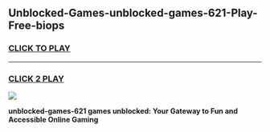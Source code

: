 
## Unblocked-Games-unblocked-games-621-Play-Free-biops
<h3>
<a href="https://premium76.site?title=unblocked-games-621&ref=17A">CLICK TO PLAY</a></h3>
<hr>

<h3>
<a href="https://premium76.site?title=unblocked-games-621&ref=17A">CLICK 2 PLAY</a>
  
</h3>

<a href="https://premium76.site?title=unblocked-games-621&ref=17A"><img src="https://clearcache.store/games.png"></a>


**unblocked-games-621 games unblocked: Your Gateway to Fun and Accessible Online Gaming**
